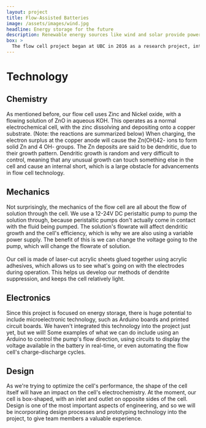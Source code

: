 ```yaml
---
layout: project
title: Flow-Assisted Batteries
image: /assets/images/wind.jpg
headline: Energy storage for the future
description: Renewable energy sources like wind and solar provide power output that depends largely on environmental conditions. Efficient, affordable energy storage systems are essential for the viability of renewable energy. Join us as we work on an ambitious, multi-disciplinary project in the design and construction of a sustainable microgrid system on campus using rechargeable redox flow batteries.
box: >
  The flow cell project began at UBC in 2016 as a research project, intended to research the viability of using a flow-assisted Zinc - Nickel oxide battery as a means of energy storage. Essentially, the flow cell is a rechargeable battery, with some different properties that make it an interesting research topic.Conventional rechargeable batteries use stationary (i.e. non-flowing) solutions, with environmentally harmful materials, such as those in lead-acid or lithium-ion batteries. These batteries are used for a certain number of charge-discharge cycles with a certain efficiency. When applying a flowing electrolytic solution to a normal battery, the energy efficiency of it is greatly increased, due to the electrodes' increased exposure to the ions in solution. This is the main benefit of using flow cells instead of conventional rechargeable batteries. In addition, the materials used in making conventional batteries are normally quite toxic or environmentally harmful. Our flow cell uses Zinc and Nickel oxide with KOH and ZnO solutions, which are all non-toxic, giving us another reason to look into the viability of these cells. Our goal in this project is to vary the parameters of the cell, such as cell geometry and electrolyte flow, in order to optimize cell performance. We will also be researching how to tackle the issue of dendritic growth (see "Technology" section below for details). Eventually, we would like to build a microgrid of flow batteries on campus.
---
```


# Technology

## Chemistry
As mentioned before, our flow cell uses Zinc and Nickel oxide, with a flowing solution of ZnO in aqueous KOH. This operates as a normal electrochemical cell, with the zinc dissolving and depositing onto a copper substrate. (Note: the reactions are summarized below) When charging, the electron surplus at the copper anode will cause the Zn(OH)42- ions to form solid Zn and 4 OH- groups. The Zn deposits are said to be dendritic, due to their growth pattern. Dendritic growth is random and very difficult to control, meaning that any unusual growth can touch something else in the cell and cause an internal short, which is a large obstacle for advancements in flow cell technology.

## Mechanics
Not surprisingly, the mechanics of the flow cell are all about the flow of solution through the cell. We use a 12-24V DC peristaltic pump to pump the solution through, because peristaltic pumps don't actually come in contact with the fluid being pumped. The solution's flowrate will affect dendritic growth and the cell's efficiency, which is why we are also using a variable power supply. The benefit of this is we can change the voltage going to the pump, which will change the flowrate of solution. <br><br>Our cell is made of laser-cut acrylic sheets glued together using acrylic adhesives, which allows us to see what's going on with the electrodes during operation. This helps us develop our methods of dendrite suppression, and keeps the cell relatively light.

## Electronics
Since this project is focused on energy storage, there is huge potential to include microelectronic technology, such as Arduino boards and printed circuit boards. We haven't integrated this technology into the project just yet, but we will! Some examples of what we can do include using an Arduino to control the pump's flow direction, using circuits to display the voltage available in the battery in real-time, or even automating the flow cell's charge-discharge cycles.

## Design
As we're trying to optimize the cell's performance, the shape of the cell itself will have an impact on the cell's electrochemistry. At the moment, our cell is box-shaped, with an inlet and outlet on opposite sides of the cell. Design is one of the most important aspects of engineering, and so we will be incorporating design processes and prototyping technology into the project, to give team members a valuable experience.
